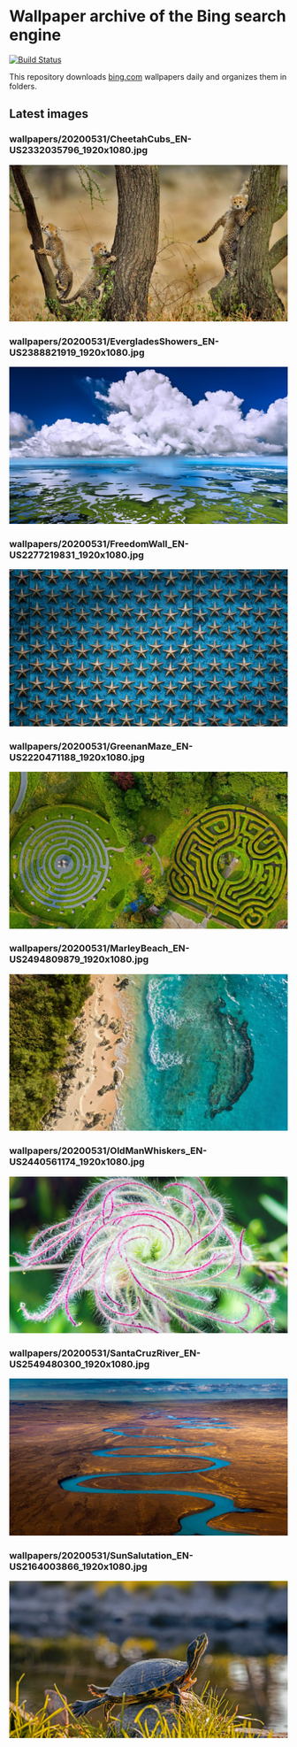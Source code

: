 # Wallpaper archive of the Bing search engine

[![Build Status](https://travis-ci.org/kijart/bing-daily-images-dl.svg?branch=wallpapers)](https://travis-ci.org/kijart/bing-daily-images-dl)

This repository downloads [bing.com](https://www.bing.com) wallpapers daily and organizes them in folders.

## Latest images

<!-- Wallpapers -->

### wallpapers/20200531/CheetahCubs_EN-US2332035796_1920x1080.jpg

![wallpapers/20200531/CheetahCubs_EN-US2332035796_1920x1080.jpg](wallpapers/20200531/CheetahCubs_EN-US2332035796_1920x1080.jpg)

### wallpapers/20200531/EvergladesShowers_EN-US2388821919_1920x1080.jpg

![wallpapers/20200531/EvergladesShowers_EN-US2388821919_1920x1080.jpg](wallpapers/20200531/EvergladesShowers_EN-US2388821919_1920x1080.jpg)

### wallpapers/20200531/FreedomWall_EN-US2277219831_1920x1080.jpg

![wallpapers/20200531/FreedomWall_EN-US2277219831_1920x1080.jpg](wallpapers/20200531/FreedomWall_EN-US2277219831_1920x1080.jpg)

### wallpapers/20200531/GreenanMaze_EN-US2220471188_1920x1080.jpg

![wallpapers/20200531/GreenanMaze_EN-US2220471188_1920x1080.jpg](wallpapers/20200531/GreenanMaze_EN-US2220471188_1920x1080.jpg)

### wallpapers/20200531/MarleyBeach_EN-US2494809879_1920x1080.jpg

![wallpapers/20200531/MarleyBeach_EN-US2494809879_1920x1080.jpg](wallpapers/20200531/MarleyBeach_EN-US2494809879_1920x1080.jpg)

### wallpapers/20200531/OldManWhiskers_EN-US2440561174_1920x1080.jpg

![wallpapers/20200531/OldManWhiskers_EN-US2440561174_1920x1080.jpg](wallpapers/20200531/OldManWhiskers_EN-US2440561174_1920x1080.jpg)

### wallpapers/20200531/SantaCruzRiver_EN-US2549480300_1920x1080.jpg

![wallpapers/20200531/SantaCruzRiver_EN-US2549480300_1920x1080.jpg](wallpapers/20200531/SantaCruzRiver_EN-US2549480300_1920x1080.jpg)

### wallpapers/20200531/SunSalutation_EN-US2164003866_1920x1080.jpg

![wallpapers/20200531/SunSalutation_EN-US2164003866_1920x1080.jpg](wallpapers/20200531/SunSalutation_EN-US2164003866_1920x1080.jpg)

